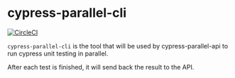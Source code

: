 # cypress-parallel-cli

[![CircleCI](https://circleci.com/gh/Lord-Y/cypress-parallel-cli.svg?style=svg)](https://circleci.com/gh/Lord-Y/cypress-parallel-cli)

`cypress-parallel-cli` is the tool that will be used by cypress-parallel-api to run cypress unit testing in parallel.

After each test is finished, it will send back the result to the API.